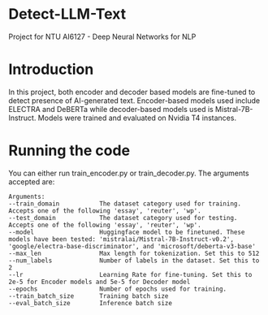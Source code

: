 # Detect-LLM-Text
Project for NTU AI6127 - Deep Neural Networks for NLP

# Introduction
In this project, both encoder and decoder based models are fine-tuned to detect presence of AI-generated text. Encoder-based models used include ELECTRA and DeBERTa while decoder-based models used is Mistral-7B-Instruct. Models were trained and evaluated on Nvidia T4 instances. 

# Running the code
You can either run train_encoder.py or train_decoder.py. The arguments accepted are:
```
Arguments:
--train_domain           The dataset category used for training. Accepts one of the following 'essay', 'reuter', 'wp'. 
--test_domain            The dataset category used for testing. Accepts one of the following 'essay', 'reuter', 'wp'.
--model                  Huggingface model to be finetuned. These models have been tested: 'mistralai/Mistral-7B-Instruct-v0.2', 'google/electra-base-discriminator', and 'microsoft/deberta-v3-base'
--max_len                Max length for tokenization. Set this to 512
--num_labels             Number of labels in the dataset. Set this to 2
--lr                     Learning Rate for fine-tuning. Set this to 2e-5 for Encoder models and 5e-5 for Decoder model
--epochs                 Number of epochs used for training. 
--train_batch_size       Training batch size
--eval_batch_size        Inference batch size   
```
